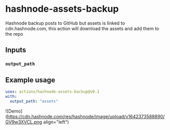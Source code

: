 # hashnode-assets-backup

Hashnode backup posts to GitHub but assets is linked to cdn.hashnode.com, this action will download the assets and add them to the repo

## Inputs

### `output_path`

## Example usage

```yaml
uses: actions/hashnode-assets-backup@v0.1
with:
  output_path: "assets"
```


![Demo](https://cdn.hashnode.com/res/hashnode/image/upload/v1642373588890/GV9w3XVCL.png align="left")